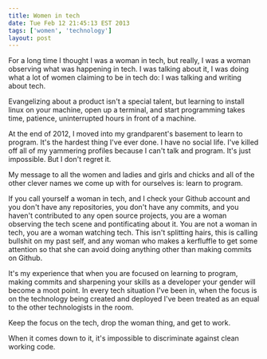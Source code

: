 ```yaml
---
title: Women in tech
date: Tue Feb 12 21:45:13 EST 2013
tags: ['women', 'technology']
layout: post
---
```


For a long time I thought I was a woman in tech, but really, I was a woman observing what was happening in tech. I was talking about it, I was doing what a lot of women claiming to be in tech do: I was talking and writing about tech.

Evangelizing about a product isn't a special talent, but learning to install linux on your machine, open up a terminal, and start programming takes time, patience, uninterrupted hours in front of a machine.

At the end of 2012, I moved into my grandparent's basement to learn to program. It's the hardest thing I've ever done. I have no social life. I've killed off all of my yammering profiles because I can't talk and program. It's just impossible. But I don't regret it. 

My message to all the women and ladies and girls and chicks and all of the other clever names we come up with for ourselves is: learn to program. 

If you call yourself a woman in tech, and I check your Github account and you don't have any repositories, you don't have any commits, and you haven't contributed to any open source projects, you are a woman observing the tech scene and pontificating about it. You are not a woman in tech, you are a woman watching tech. This isn't splitting hairs, this is calling bullshit on my past self, and any woman who makes a kerfluffle to get some attention so that she can avoid doing anything other than making commits on Github.

It's my experience that when you are focused on learning to program, making commits and sharpening your skills as a developer your gender will become a moot point. In every tech situation I've been in, when the focus is on the technology being created and deployed I've been treated as an equal to the other technologists in the room. 

Keep the focus on the tech, drop the woman thing, and get to work. 

When it comes down to it, it's impossible to discriminate against clean working code. 